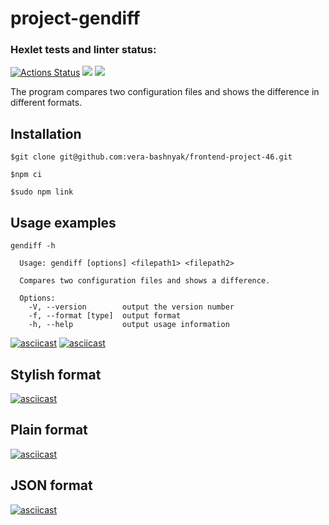 # project-gendiff
### Hexlet tests and linter status: 
[![Actions Status](https://github.com/vera-bashnyak/frontend-project-46/actions/workflows/hexlet-check.yml/badge.svg)](https://github.com/vera-bashnyak/frontend-project-46/actions)
<a href="https://codeclimate.com/github/vera-bashnyak/frontend-project-46/maintainability"><img src="https://api.codeclimate.com/v1/badges/9aaa25a7b471339aa356/maintainability" /></a>
<a href="https://codeclimate.com/github/vera-bashnyak/frontend-project-46/test_coverage"><img src="https://api.codeclimate.com/v1/badges/9aaa25a7b471339aa356/test_coverage" /></a>

The program compares two configuration files and shows the difference in different formats.
## Installation
```
$git clone git@github.com:vera-bashnyak/frontend-project-46.git
```
```
$npm ci
```
```
$sudo npm link
```
## Usage examples
```
gendiff -h

  Usage: gendiff [options] <filepath1> <filepath2>

  Compares two configuration files and shows a difference.

  Options:
    -V, --version        output the version number
    -f, --format [type]  output format
    -h, --help           output usage information
```
[![asciicast](https://asciinema.org/a/674371.svg)](https://asciinema.org/a/674371)
[![asciicast](https://asciinema.org/a/675284.svg)](https://asciinema.org/a/675284)
## Stylish format
[![asciicast](https://asciinema.org/a/676801.svg)](https://asciinema.org/a/676801)
## Plain format
[![asciicast](https://asciinema.org/a/677369.svg)](https://asciinema.org/a/677369)
## JSON format
[![asciicast](https://asciinema.org/a/679122.svg)](https://asciinema.org/a/679122)
